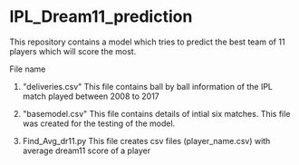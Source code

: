 # IPL_Dream11_prediction
This repository contains a model which tries to predict the best team of 11 players which will score the most.


File name

1. "deliveries.csv"
This file contains ball by ball information of the IPL match played between 2008 to 2017


2. "basemodel.csv"
This file contains details of intial six matches. This file was created for the testing of the model.

3. Find_Avg_dr11.py
This file creates csv files (player_name.csv) with average dream11 score of a player


